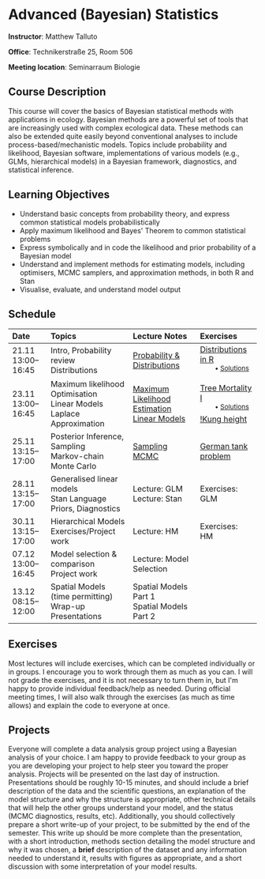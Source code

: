 # Advanced (Bayesian) Statistics
**Instructor**: Matthew Talluto

**Office**: Technikerstraße 25, Room 506

**Meeting location**:  Seminarraum Biologie


## Course Description

This course will cover the basics of Bayesian statistical methods with applications in ecology. Bayesian methods are a powerful set of tools that are increasingly used with complex ecological data. These methods can also be extended quite easily beyond conventional analyses to include process-based/mechanistic models. Topics include probability and likelihood, Bayesian software, implementations of various models (e.g., GLMs, hierarchical models) in a Bayesian framework, diagnostics, and statistical inference.

## Learning Objectives

* Understand basic concepts from probability theory, and express common statistical models probabilistically
* Apply maximum likelihood and Bayes' Theorem to common statistical problems
* Express symbolically and in code the likelihood and prior probability of a Bayesian model
* Understand and implement methods for estimating models, including optimisers, MCMC samplers, and approximation methods, in both R and Stan
* Visualise, evaluate, and understand model output


## Schedule

<!--TODO: change names of the exercises to what they will be
-->

|Date  |Topics       |Lecture Notes |Exercises |
| :--- |  :---   |   :---    | :--- |
|21.11<br/>13:00–16:45 |Intro, Probability review<br/>Distributions                          |[Probability & Distributions](1_probability) |[Distributions in R](exercises/1_distributions_ex)<br/>&nbsp;&nbsp;&nbsp;&nbsp;&nbsp;&nbsp;&nbsp;<sup>• [Solutions](exercises/1_distributions_soln)</sup>
|23.11<br/>13:00–16:45 |Maximum likelihood<br/>Optimisation<br/>Linear Models<br/>Laplace Approximation|[Maximum Likelihood Estimation](2_mle)<br/>[Linear Models](3_lm)|[Tree Mortality I](exercises/2_mle_ex.html)<br/>&nbsp;&nbsp;&nbsp;&nbsp;&nbsp;&nbsp;&nbsp;<sup>• [Solutions](exercises/2_mle_soln)</sup><br/>[!Kung height](exercises/3_lm_ex.html)|
|25.11<br/>13:15–17:00|Posterior Inference, Sampling<br/>Markov-chain Monte Carlo|[Sampling](4_sampling)<br/>[MCMC](5_mcmc)|[German tank problem](exercises/5_mcmc_ex)|
|28.11<br/>13:15–17:00 |Generalised linear models<br/>Stan Language<br/>Priors, Diagnostics|Lecture: GLM<br/>Lecture: Stan|Exercises: GLM|
|30.11<br/>13:15–17:00 |Hierarchical Models<br/>Exercises/Project work|Lecture: HM|Exercises: HM
|07.12<br/>13:00–16:45|Model selection & comparison<br/>Project work<br/>|Lecture: Model Selection|
|13.12<br/>08:15–12:00|Spatial Models (time permitting)<br/>Wrap-up<br/>Presentations|Spatial Models Part 1<br/>Spatial Models Part 2|

<!--


|25.11<br/>13:15–17:00|Posterior Inference, Sampling<br/>Markov-chain Monte Carlo|[Lecture: Inference](5_posterior_inference)<br/>[Lecture: MCMC](6_mcmc)|[Exercises: MCMC](exercises/6_mcmc_exercises.html)<br/>[Solutions: MCMC](exercises/6_mcmc_soln.html)|
|28.11<br/>13:15–17:00 |Generalised linear models<br/>Stan Language<br/>Priors, Diagnostics|[Lecture: GLM](7_glm)<br/>[Lecture: Stan](8_stan)|[Exercises: GLM](exercises/7_glm_exercises.html)|
|30.11<br/>13:15–17:00 |Hierarchical Models<br/>Exercises/Project work|[Lecture: HM](9_hm)|[Exercises: HM](exercises/9_hm_exercises.html)
|07.12<br/>13:00–16:45|Model selection & comparison<br/>Project work<br/>|[Lecture: Model Selection](10_model_selection)|
|13.12<br/>08:15–12:00|Spatial Models (time permitting)<br/>Wrap-up<br/>Presentations|[Spatial Models Part 1](11_spatial_gp)<br/>[Spatial Models Part 2](12_gp_implementation)|

-->
## Exercises
Most lectures will include exercises, which can be completed individually or in groups. I encourage you to work through them as much as you can. I will not grade the exercises, and it is not necessary to turn them in, but I'm happy to provide individual feedback/help as needed. During official meeting times, I will also walk through the exercises (as much as time allows) and explain the code to everyone at once.

## Projects
Everyone will complete a data analysis group project using a Bayesian analysis of your choice. I am happy to provide feedback to your group as you are developing your project to help steer you toward the proper analysis. Projects will be presented on the last day of instruction. Presentations should be roughly 10-15 minutes, and should include a brief description of the data and the scientific questions, an explanation of the model structure and why the structure is appropriate, other technical details that will help the other groups understand your model, and the status (MCMC diagnostics, results, etc). Additionally, you should collectively prepare a short write-up of your project, to be submitted by the end of the semester. This write up should be more complete than the presentation, with a short introduction, methods section detailing the model structure and why it was chosen, a **brief** description of the dataset and any information needed to understand it, results with figures as appropriate, and a short discussion with some interpretation of your model results.
